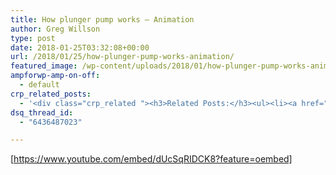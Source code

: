 ```yaml
---
title: How plunger pump works – Animation
author: Greg Willson
type: post
date: 2018-01-25T03:32:08+00:00
url: /2018/01/25/how-plunger-pump-works-animation/
featured_image: /wp-content/uploads/2018/01/how-plunger-pump-works-animation.jpg
ampforwp-amp-on-off:
  - default
crp_related_posts:
  - '<div class="crp_related "><h3>Related Posts:</h3><ul><li><a href="https://scdhub.org/2017/12/25/wastewater-treatment-and-biosolids-management/"    ><img src="https://scdhub.org/wp-content/uploads/2017/12/wastewater-treatment-and-biosoli-150x150.jpg" alt="Wastewater treatment and Biosolids management" title="Wastewater treatment and Biosolids management" width="150" height="150" class="crp_thumb crp_featured" /><span class="crp_title">Wastewater treatment and Biosolids management</span></a></li><li><a href="https://scdhub.org/2017/10/14/deep-well-hand-pump-installation-simple-pump-april-2013/"    ><img src="https://scdhub.org/wp-content/uploads/2017/10/deep-well-hand-pump-installation-simple-pump-april-2013-150x150.jpg" alt="Deep Well Hand Pump Installation Simple Pump April 2013" title="Deep Well Hand Pump Installation Simple Pump April 2013" width="150" height="150" class="crp_thumb crp_featured" /><span class="crp_title">Deep Well Hand Pump Installation Simple Pump April 2013</span></a></li><li><a href="https://scdhub.org/2017/10/14/pump-jack-water-wells/"    ><img src="https://scdhub.org/wp-content/uploads/2017/10/pump-jack-water-wells-150x150.jpg" alt="Pump Jack Water Wells" title="Pump Jack Water Wells" width="150" height="150" class="crp_thumb crp_featured" /><span class="crp_title">Pump Jack Water Wells</span></a></li><li><a href="https://scdhub.org/2017/10/14/piston-pumps/"    ><img src="https://scdhub.org/wp-content/uploads/2017/10/piston-pumps-150x150.jpg" alt="Piston pumps" title="Piston pumps" width="150" height="150" class="crp_thumb crp_featured" /><span class="crp_title">Piston pumps</span></a></li><li><a href="https://scdhub.org/2017/12/12/8704/"    ><img src="https://scdhub.org/wp-content/uploads/2017/12/8704-150x150.jpg" alt="Our Complete Rain Water System Explained" title="Our Complete Rain Water System Explained" width="150" height="150" class="crp_thumb crp_featured" /><span class="crp_title">Our Complete Rain Water System Explained</span></a></li><li><a href="https://scdhub.org/2017/12/20/how-to-unclog-a-toilet/"    ><img src="https://scdhub.org/wp-content/uploads/2017/12/how-to-unclog-a-toilet-1-150x150.jpg" alt="How to unclog a toilet" title="How to unclog a toilet" width="150" height="150" class="crp_thumb crp_featured" /><span class="crp_title">How to unclog a toilet</span></a></li></ul><div class="crp_clear"></div></div>'
dsq_thread_id:
  - "6436487023"

---
```

[https://www.youtube.com/embed/dUcSqRIDCK8?feature=oembed]